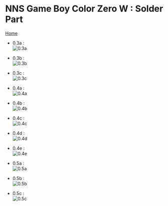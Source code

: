 # NNS Game Boy Color Zero W : Solder Part

[Home](https://github.com/porcinus/NNS-Game-Boy-Color-Zero-W/)  

- 0.3a :  
![0.3a](pcb_preview/preview0.3a.png)  

- 0.3b :  
![0.3b](pcb_preview/preview0.3b.png)  

- 0.3c :  
![0.3c](pcb_preview/preview0.3c.png)  

- 0.4a :  
![0.4a](pcb_preview/preview0.4a.png)  

- 0.4b :  
![0.4b](pcb_preview/preview0.4b.png)  

- 0.4c :  
![0.4c](pcb_preview/preview0.4c.png)  

- 0.4d :  
![0.4d](pcb_preview/preview0.4d.png)  

- 0.4e :  
![0.4e](pcb_preview/preview0.4e.png)  

- 0.5a :  
![0.5a](pcb_preview/preview0.5a.png)  

- 0.5b :  
![0.5b](pcb_preview/preview0.5b.png)  

- 0.5c :  
![0.5c](pcb_preview/preview0.5c.png)  





